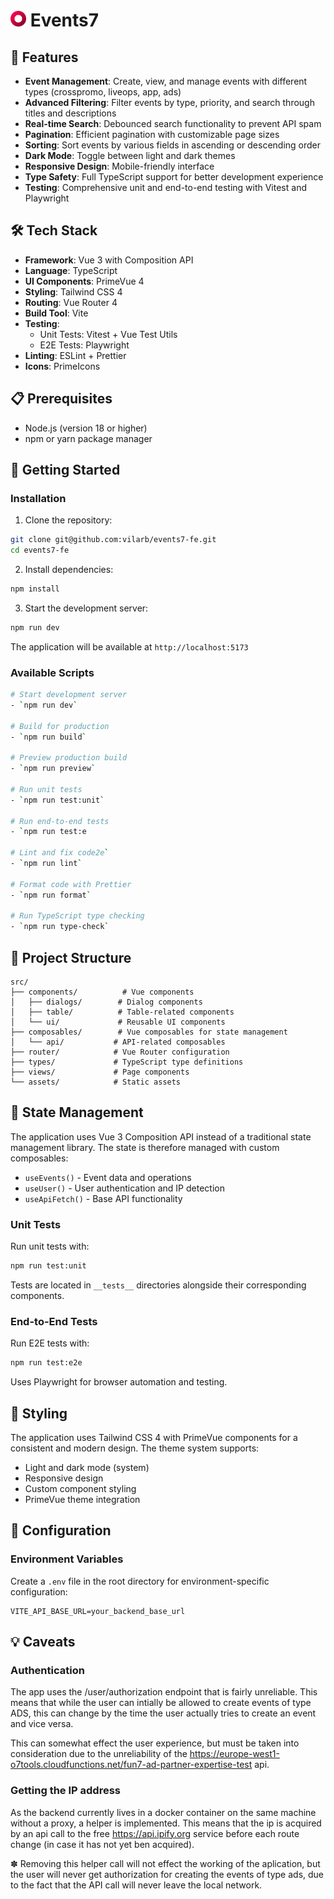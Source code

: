 # <img src="public/favicono7.png" width="25" alt="Events7 Logo" /> Events7

## 🚀 Features

- **Event Management**: Create, view, and manage events with different types (crosspromo, liveops, app, ads)
- **Advanced Filtering**: Filter events by type, priority, and search through titles and descriptions
- **Real-time Search**: Debounced search functionality to prevent API spam
- **Pagination**: Efficient pagination with customizable page sizes
- **Sorting**: Sort events by various fields in ascending or descending order
- **Dark Mode**: Toggle between light and dark themes
- **Responsive Design**: Mobile-friendly interface
- **Type Safety**: Full TypeScript support for better development experience
- **Testing**: Comprehensive unit and end-to-end testing with Vitest and Playwright

## 🛠️ Tech Stack

- **Framework**: Vue 3 with Composition API
- **Language**: TypeScript
- **UI Components**: PrimeVue 4
- **Styling**: Tailwind CSS 4
- **Routing**: Vue Router 4
- **Build Tool**: Vite
- **Testing**:
  - Unit Tests: Vitest + Vue Test Utils
  - E2E Tests: Playwright
- **Linting**: ESLint + Prettier
- **Icons**: PrimeIcons

## 📋 Prerequisites

- Node.js (version 18 or higher)
- npm or yarn package manager

## 🚀 Getting Started

### Installation

1. Clone the repository:

```bash
git clone git@github.com:vilarb/events7-fe.git
cd events7-fe
```

2. Install dependencies:

```bash
npm install
```

3. Start the development server:

```bash
npm run dev
```

The application will be available at `http://localhost:5173`

### Available Scripts

```bash
# Start development server
- `npm run dev`

# Build for production
- `npm run build`

# Preview production build
- `npm run preview`

# Run unit tests
- `npm run test:unit`

# Run end-to-end tests
- `npm run test:e

# Lint and fix code2e`
- `npm run lint`

# Format code with Prettier
- `npm run format`

# Run TypeScript type checking
- `npm run type-check`
```

## 📁 Project Structure

```
src/
├── components/          # Vue components
│   ├── dialogs/        # Dialog components
│   ├── table/          # Table-related components
│   └── ui/             # Reusable UI components
├── composables/        # Vue composables for state management
│   └── api/           # API-related composables
├── router/            # Vue Router configuration
├── types/             # TypeScript type definitions
├── views/             # Page components
└── assets/            # Static assets
```

## 💼 State Management

The application uses Vue 3 Composition API instead of a traditional state management library. The state is therefore managed with custom composables:

- `useEvents()` - Event data and operations
- `useUser()` - User authentication and IP detection
- `useApiFetch()` - Base API functionality

### Unit Tests

Run unit tests with:

```bash
npm run test:unit
```

Tests are located in `__tests__` directories alongside their corresponding components.

### End-to-End Tests

Run E2E tests with:

```bash
npm run test:e2e
```

Uses Playwright for browser automation and testing.

## 🎨 Styling

The application uses Tailwind CSS 4 with PrimeVue components for a consistent and modern design. The theme system supports:

- Light and dark mode (system)
- Responsive design
- Custom component styling
- PrimeVue theme integration

## 🔧 Configuration

### Environment Variables

Create a `.env` file in the root directory for environment-specific configuration:

```env
VITE_API_BASE_URL=your_backend_base_url
```

## 💡 Caveats

### Authentication

The app uses the /user/authorization endpoint that is fairly unreliable. This means that while the user can intially be allowed to create events of type ADS, this can change by the time the user actually tries to create an event and vice versa.

This can somewhat effect the user experience, but must be taken into consideration due to the unreliability of the https://europe-west1-o7tools.cloudfunctions.net/fun7-ad-partner-expertise-test api.

### Getting the IP address

As the backend currently lives in a docker container on the same machine without a proxy, a helper is implemented. This means that the ip is acquired by an api call to the free https://api.ipify.org service before each route change (in case it has not yet ben acquired).

✽ Removing this helper call will not effect the working of the aplication, but the user will never get authorization for creating the events of type ads, due to the fact that the API call will never leave the local network.
